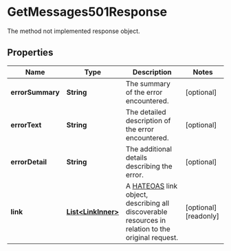 

# GetMessages501Response

The method not implemented response object.

## Properties

| Name | Type | Description | Notes |
|------------ | ------------- | ------------- | -------------|
|**errorSummary** | **String** | The summary of the error encountered. |  [optional] |
|**errorText** | **String** | The detailed description of the error encountered. |  [optional] |
|**errorDetail** | **String** | The additional details describing the error. |  [optional] |
|**link** | [**List&lt;LinkInner&gt;**](LinkInner.md) | A [HATEOAS](https://en.wikipedia.org/wiki/HATEOAS) link object, describing all discoverable resources in relation to the original request. |  [optional] [readonly] |



